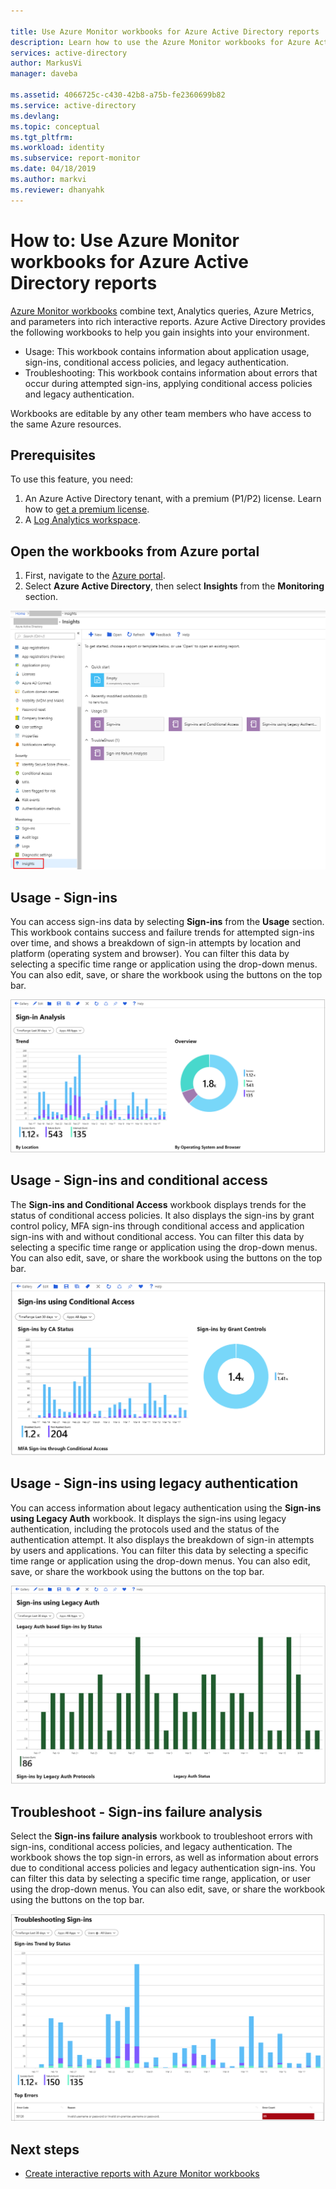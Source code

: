```yaml
---

title: Use Azure Monitor workbooks for Azure Active Directory reports | Microsoft Docs
description: Learn how to use the Azure Monitor workbooks for Azure Active Directory reports
services: active-directory
author: MarkusVi
manager: daveba

ms.assetid: 4066725c-c430-42b8-a75b-fe2360699b82
ms.service: active-directory
ms.devlang:
ms.topic: conceptual
ms.tgt_pltfrm:
ms.workload: identity
ms.subservice: report-monitor
ms.date: 04/18/2019
ms.author: markvi
ms.reviewer: dhanyahk
---
```


# How to: Use Azure Monitor workbooks for Azure Active Directory reports

[Azure Monitor workbooks](https://docs.microsoft.com/azure/azure-monitor/app/usage-workbooks) combine text, Analytics queries, Azure Metrics, and parameters into rich interactive reports. Azure Active Directory provides the following workbooks to help you gain insights into your environment. 

* Usage: This workbook contains information about application usage, sign-ins, conditional access policies, and legacy authentication.
* Troubleshooting: This workbook contains information about errors that occur during attempted sign-ins, applying conditional access policies and legacy authentication.

Workbooks are editable by any other team members who have access to the same Azure resources.

## Prerequisites

To use this feature, you need:

1. An Azure Active Directory tenant, with a premium (P1/P2) license. Learn how to [get a premium license](https://docs.microsoft.com/azure/active-directory/fundamentals/active-directory-get-started-premium).
2. A [Log Analytics workspace](https://docs.microsoft.com/azure/azure-monitor/learn/quick-create-workspace).

## Open the workbooks from Azure portal 

1. First, navigate to the [Azure portal](https://portal.azure.com).
2. Select **Azure Active Directory**, then select **Insights** from the **Monitoring** section.  

![Workbooks](./media/howto-use-azure-monitor-workbooks/workbook-menu.png)

## Usage - Sign-ins

You can access sign-ins data by selecting **Sign-ins** from the **Usage** section. This workbook contains success and failure trends for attempted sign-ins over time, and shows a breakdown of sign-in attempts by location and platform (operating system and browser). You can filter this data by selecting a specific time range or application using the drop-down menus. You can also edit, save, or share the workbook using the buttons on the top bar. 

![Workbooks](./media/howto-use-azure-monitor-workbooks/signin-usage.png)

## Usage - Sign-ins and conditional access

The **Sign-ins and Conditional Access** workbook displays trends for the status of conditional access policies. It also displays the sign-ins by grant control policy, MFA sign-ins through conditional access and application sign-ins with and without conditional access. You can filter this data by selecting a specific time range or application using the drop-down menus. You can also edit, save, or share the workbook using the buttons on the top bar.

![Workbooks](./media/howto-use-azure-monitor-workbooks/signins-conditional-access.png)

## Usage - Sign-ins using legacy authentication

You can access information about legacy authentication using the **Sign-ins using Legacy Auth** workbook. It displays the sign-ins using legacy authentication, including the protocols used and the status of the authentication attempt. It also displays the breakdown of sign-in attempts by users and applications. You can filter this data by selecting a specific time range or application using the drop-down menus. You can also edit, save, or share the workbook using the buttons on the top bar.

![Workbooks](./media/howto-use-azure-monitor-workbooks/signins-legacy-auth.png)

## Troubleshoot - Sign-ins failure analysis

Select the **Sign-ins failure analysis** workbook to troubleshoot errors with sign-ins, conditional access policies, and legacy authentication. The workbook shows the top sign-in errors, as well as information about errors due to conditional access policies and legacy authentication sign-ins. You can filter this data by selecting a specific time range, application, or user using the drop-down menus. You can also edit, save, or share the workbook using the buttons on the top bar. 

![Workbooks](./media/howto-use-azure-monitor-workbooks/troubleshoot.png)

## Next steps

* [Create interactive reports with Azure Monitor workbooks](https://docs.microsoft.com/en-us/azure/azure-monitor/app/usage-workbooks)
